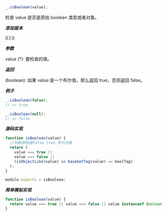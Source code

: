 ```js
_.isBoolean(value);
```

检查 value 是否是原始 boolean 类型或者对象。

**_添加版本_**

0.1.0

**_参数_**

value (\*): 要检查的值。

**_返回_**

(boolean): 如果 value 是一个布尔值，那么返回 true，否则返回 false。

**_例子_**

```js
_.isBoolean(false);
// => true

_.isBoolean(null);
// => false
```

**_源码实现_**

```js
function isBoolean(value) {
  //判断原始值false true 布尔对象
  return (
    value === true ||
    value === false ||
    (isObjectLike(value) && baseGetTag(value) == boolTag)
  );
}

module.exports = isBoolean;
```

**_简单模拟实现_**

```js
function isBoolean(value) {
  return value === true || value === false || value instanceof Boolean;
}
```
